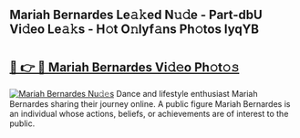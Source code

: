 ## Mariah Bernardes Le𝚊𝚔ed N𝚞𝚍e - Part-dbU Vi𝚍eo Le𝚊𝚔s - H𝚘t O𝚗lyf𝚊ns Ph𝚘tos IyqYB

# <h2><a href="http://hf0k0am.feru.top/?c=Mariah+Bernardes">🔗 👉 🔴 Mariah Bernardes Vi𝚍𝚎o Ph𝚘t𝚘𝚜</a></h2>

[![Mariah Bernardes Nu𝚍𝚎s](https://i.imgur.com/0TWrTi3.gif)](http://hf0k0am.feru.top/?c=Mariah+Bernardes)
Dance and lifestyle enthusiast Mariah Bernardes sharing their journey online. A public figure Mariah Bernardes is an individual whose actions, beliefs, or achievements are of interest to the public. 
